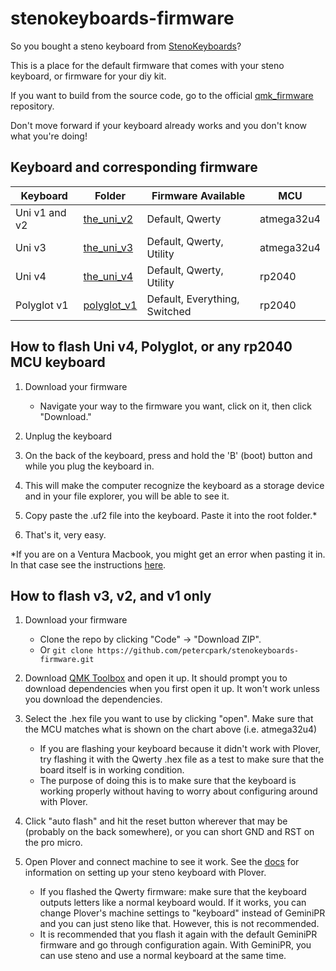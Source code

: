 # stenokeyboards-firmware

So you bought a steno keyboard from [StenoKeyboards](https://stenokeyboards.com/)?

This is a place for the default firmware that comes with your steno keyboard, or firmware for your diy kit.

If you want to build from the source code, go to the official [qmk_firmware](https://github.com/qmk/qmk_firmware/tree/master/keyboards/stenokeyboards/the_uni) repository.

Don't move forward if your keyboard already works and you don't know what you're doing!

## Keyboard and corresponding firmware

| Keyboard      | Folder                      | Firmware Available            | MCU        |
| ------------- | --------------------------- | ----------------------------- | ---------- |
| Uni v1 and v2 | [the_uni_v2](the_uni_v2/)   | Default, Qwerty               | atmega32u4 |
| Uni v3        | [the_uni_v3](the_uni_v3/)   | Default, Qwerty, Utility      | atmega32u4 |
| Uni v4        | [the_uni_v4](the_uni_v4/)   | Default, Qwerty, Utility      | rp2040     |
| Polyglot v1   | [polyglot_v1](polyglot_v1/) | Default, Everything, Switched | rp2040     |

## How to flash Uni v4, Polyglot, or any rp2040 MCU keyboard

1. Download your firmware

   - Navigate your way to the firmware you want, click on it, then click "Download."

2. Unplug the keyboard
3. On the back of the keyboard, press and hold the 'B' (boot) button and while you plug the keyboard in.
4. This will make the computer recognize the keyboard as a storage device and in your file explorer, you will be able to see it.
5. Copy paste the .uf2 file into the keyboard. Paste it into the root folder.\*
6. That's it, very easy.

\*If you are on a Ventura Macbook, you might get an error when pasting it in. In that case see the instructions [here](https://www.raspberrypi.com/news/the-ventura-problem/).

## How to flash v3, v2, and v1 only

1. Download your firmware

   - Clone the repo by clicking "Code" -> "Download ZIP".
   - Or `git clone https://github.com/petercpark/stenokeyboards-firmware.git`

2. Download [QMK Toolbox](https://github.com/qmk/qmk_toolbox/releases/latest) and open it up. It should prompt you to download dependencies when you first open it up. It won't work unless you download the dependencies.
3. Select the .hex file you want to use by clicking "open". Make sure that the MCU matches what is shown on the chart above (i.e. atmega32u4)

   - If you are flashing your keyboard because it didn't work with Plover, try flashing it with the Qwerty .hex file as a test to make sure that the board itself is in working condition.
   - The purpose of doing this is to make sure that the keyboard is working properly without having to worry about configuring around with Plover.

4. Click "auto flash" and hit the reset button wherever that may be (probably on the back somewhere), or you can short GND and RST on the pro micro.
5. Open Plover and connect machine to see it work. See the [docs](https://docs.stenokeyboards.com/) for information on setting up your steno keyboard with Plover.
   - If you flashed the Qwerty firmware: make sure that the keyboard outputs letters like a normal keyboard would. If it works, you can change Plover's machine settings to "keyboard" instead of GeminiPR and you can just steno like that. However, this is not recommended.
   - It is recommended that you flash it again with the default GeminiPR firmware and go through configuration again. With GeminiPR, you can use steno and use a normal keyboard at the same time.
